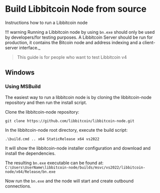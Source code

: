 # Build Libbitcoin Node from source

 Instructions how to run a Libbitcoin node

!!! warning
    Running a Libbitcoin node by using `bn.exe` should only be used by developers/for testing purposes. A Libbitcoin Server should be run for production, it contains the Bitcoin node and address indexing and a client-server interface._

> This guide is for people who want to test Libbitcoin v4
## Windows

### Using MSBuild

The easiest way to run a libbitcoin node is by cloning the libbitcoin-node repository and then run the install script.

Clone the libbitcoin-node repository:

`git clone https://github.com/libbitcoin/libbitcoin-node.git`

In the libbitcoin-node root directory, execute the build script:

`.\build.cmd .. x64 StaticRelease x64 vs2022`

It will show the libbitcoin-node installer configuration and download and install the dependencies.

The resulting `bn.exe` executable can be found at:
`C:\Users\UserName\libbitcoin-node/builds/msvc/vs2022/libbitcoin-node/x64/Release/bn.exe`

Now run the `bn.exe` and the node will start and create outbound connections.
